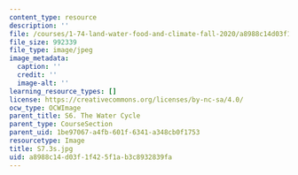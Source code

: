 ```yaml
---
content_type: resource
description: ''
file: /courses/1-74-land-water-food-and-climate-fall-2020/a8988c14d03f1f425f1ab3c8932839fa_S7.3s.jpg
file_size: 992339
file_type: image/jpeg
image_metadata:
  caption: ''
  credit: ''
  image-alt: ''
learning_resource_types: []
license: https://creativecommons.org/licenses/by-nc-sa/4.0/
ocw_type: OCWImage
parent_title: S6. The Water Cycle
parent_type: CourseSection
parent_uid: 1be97067-a4fb-601f-6341-a348cb0f1753
resourcetype: Image
title: S7.3s.jpg
uid: a8988c14-d03f-1f42-5f1a-b3c8932839fa
---
```

